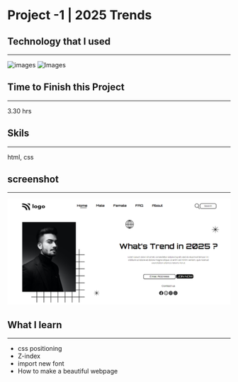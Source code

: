 # Project -1 | 2025 Trends

## Technology that I used
***
![images](https://img.shields.io/badge/FirstTech-Html-blue>) 
![Images](https://img.shields.io/badge/SecondTech-css-green)


## Time to Finish this Project
***
3.30 hrs

## Skils
***
html, css

## screenshot
***
![images](thumbnail.png)

## What I learn
***
- css positioning
- Z-index
- import new font
- How to make a beautiful webpage